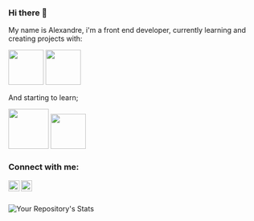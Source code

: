 ### Hi there 👋

My name is Alexandre, i'm a front end developer, currently learning and creating projects with:

<img src= "https://img.shields.io/badge/HTML5-E34F26?style=for-the-badge&logo=html5&logoColor=white" width="70px"/>
<img src= "https://img.shields.io/badge/CSS3-1572B6?style=for-the-badge&logo=css3&logoColor=white" width="70px"/>

And starting to learn;

<img src ="https://img.shields.io/badge/JavaScript-323330?style=for-the-badge&logo=javascript&logoColor=F7DF1E" width="80px"/>

<img src="https://img.shields.io/badge/React-20232A?style=for-the-badge&logo=react&logoColor=61DAFB" width="70px"/>


<br/>


### Connect with me:

<p>
  <a href="https://www.instagram.com/alexandrehkd/" target="_blank">
  <img align=left width="22px" src="https://cdn.jsdelivr.net/npm/simple-icons@v3/icons/instagram.svg"/>
    
  </a>
  <a href="https://www.linkedin.com/in/alexandre-lima-23493024/" target="_blank">
  <img align=left width="22px" src="https://cdn.jsdelivr.net/npm/simple-icons@v3/icons/linkedin.svg"/>
    
  </a>
</p>
<br/>
<br/>


![Your Repository's Stats](https://github-readme-stats.vercel.app/api?username=Alexandrehkd&show_icons=true)
